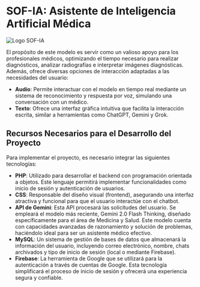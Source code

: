 
 # SOF-IA: Asistente de Inteligencia Artificial Médica
![Logo SOF-IA](https://github.com/user-attachments/assets/47933f0a-6f45-475b-b312-8372fa85eb08)


El propósito de este modelo es servir como un valioso apoyo para los profesionales médicos, optimizando el tiempo necesario para realizar diagnósticos, analizar radiografías e interpretar imágenes diagnósticas. Además, ofrece diversas opciones de interacción adaptadas a las necesidades del usuario:

- **Audio**: Permite interactuar con el modelo en tiempo real mediante un sistema de reconocimiento y respuesta por voz, simulando una conversación con un médico.
- **Texto**: Ofrece una interfaz gráfica intuitiva que facilita la interacción escrita, similar a herramientas como ChatGPT, Gemini y Grok.

## Recursos Necesarios para el Desarrollo del Proyecto

Para implementar el proyecto, es necesario integrar las siguientes tecnologías:

- **PHP**: Utilizado para desarrollar el backend con programación orientada a objetos. Este lenguaje permitirá implementar funcionalidades como inicio de sesión y autenticación de usuarios.
- **CSS**: Responsable del diseño visual (frontend), asegurando una interfaz atractiva y funcional para que el usuario interactúe con el chatbot.
- **API de Gemini**: Esta API procesará las solicitudes del usuario. Se empleará el modelo más reciente, Gemini 2.0 Flash Thinking, diseñado específicamente para el área de Medicina y Salud. Este modelo cuenta con capacidades avanzadas de razonamiento y solución de problemas, haciéndolo ideal para ser un asistente médico efectivo.
- **MySQL**: Un sistema de gestión de bases de datos que almacenará la información del usuario, incluyendo correo electrónico, nombre, chats archivados y tipo de inicio de sesión (local o mediante Firebase).
- **Firebase**: La herramienta de Google que se utilizará para la autenticación a través de cuentas de Google. Esta tecnología simplificará el proceso de inicio de sesión y ofrecerá una experiencia segura y confiable.
